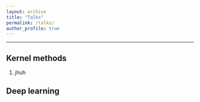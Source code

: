 ```yaml
---
layout: archive
title: "Talks"
permalink: /talks/
author_profile: true
---
```


****

## Kernel methods
1. jhuh

## Deep learning
